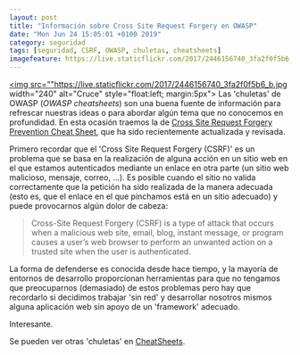 ```yaml
--- 
layout: post
title: "Información sobre Cross Site Request Forgery en OWASP"
date: "Mon Jun 24 15:05:01 +0100 2019"
category: seguridad
tags: [seguridad, CSRF, OWASP, chuletas, cheatsheets]
imagefeature: https://live.staticflickr.com/2017/2446156740_3fa2f0f5b6_b.jpg
---
```



<a href="https://www.flickr.com/photos/fernand0/2446156740" title="Cruce"><img src=""https://live.staticflickr.com/2017/2446156740_3fa2f0f5b6_b.jpg width="240"  alt="Cruce" style="float:left; margin:5px"></a> 
Las 'chuletas' de OWASP (*OWASP cheatsheets*) son una buena fuente de información para refrescar nuestras ideas o para abordar algún tema que no conocemos en profundidad. En esta ocasión traemos la de [Cross Site Request Forgery Prevention Cheat Sheet](https://github.com/OWASP/CheatSheetSeries/blob/master/cheatsheets/Cross-Site_Request_Forgery_Prevention_Cheat_Sheet.md), que ha sido recientemente actualizada y revisada.

Primero recordar que el 'Cross Site Request Forgery (CSRF)' es un problema que se basa en la realización de alguna acción en un sitio web en el que estamos autenticados mediante un enlace en otra parte (un sitio web malicioso, mensaje, correo, ...). Es posible cuando el sitio no valida correctamente que la petición ha sido realizada de la manera adecuada (esto es, que el enlace en el que pinchamos está en un sitio adecuado) y puede provocarnos algún dolor de cabeza:

> Cross-Site Request Forgery (CSRF) is a type of attack that occurs when a malicious web site, email, blog, instant message, or program causes a user’s web browser to perform an unwanted action on a trusted site when the user is authenticated. 

La forma de defenderse es conocida desde hace tiempo, y la mayoría de entornos de desarrollo proporcionan herramientas para que no tengamos que preocuparnos (demasiado) de estos problemas pero hay que recordarlo si decidimos trabajar 'sin red' y desarrollar nosotros mismos alguna aplicación web sin apoyo de un 'framework' adecuado.

Interesante.

Se pueden ver otras 'chuletas' en [CheatSheets](https://github.com/OWASP/CheatSheetSeries/tree/master/cheatsheets).
